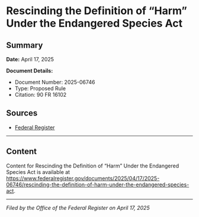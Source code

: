 # Rescinding the Definition of “Harm” Under the Endangered Species Act

## Summary

**Date:** April 17, 2025

**Document Details:**
- Document Number: 2025-06746
- Type: Proposed Rule
- Citation: 90 FR 16102

## Sources
- [Federal Register](https://www.federalregister.gov/documents/2025/04/17/2025-06746/rescinding-the-definition-of-harm-under-the-endangered-species-act)

---

## Content

Content for Rescinding the Definition of “Harm” Under the Endangered Species Act is available at https://www.federalregister.gov/documents/2025/04/17/2025-06746/rescinding-the-definition-of-harm-under-the-endangered-species-act.

---

*Filed by the Office of the Federal Register on April 17, 2025*

